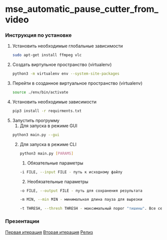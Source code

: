 
# mse_automatic_pause_cutter_from_video

### Инструкция по установке
1.  Установить необходимые глобальные зависимости
    ```bash
    sudo apt-get install ffmpeg vlc
    ```
2. Создать виртульное пространство (virtualenv)
    ```bash
    python3 -m virtualenv env --system-site-packages
    ```
3. Перейти в созданное виртуальное пространство (virtualenv)
    ```bash
   source ./env/bin/activate
    ```
4. Установить необходимые зависимости
    ```bash
    pip3 install -r requirments.txt
    ```
5. Запустить прогрумму
    1. Для запуска в режиме GUI
    ```bash
    python3 main.py --gui
    ```     
    2. Для запуска в режиме CLI
        ```bash
        python3 main.py [PARAMS]
        ``` 
	    1. Обязательные параметры
        ```bash
        -i FILE, --input FILE - путь к исходному файлу
        ```    
		2. Необязательные параметры
        ```bash
        -o FILE, --output FILE - путь для сохранения результата
        ```  
        ```bash
        -m MIN, --min MIN - минимальная длина пауза для вырезки
        ```  
        ```bash
        -t THRESH, --thresh THRESH - максимальный порог "тишины". Все сегменты, где звук громчке этого параметра будут сохранены, остальные - вырезаны
        ``` 
        
### Презентации
[Первая итерация](https://github.com/moevm/mse_automatic_pause_cutter_from_video/blob/master/docs/step_1.pptx)
[Вторая итерация](https://github.com/moevm/mse_automatic_pause_cutter_from_video/blob/master/docs/step_2.pptx)
[Релиз](https://github.com/moevm/mse_automatic_pause_cutter_from_video/blob/master/docs/step_3.pptx)
